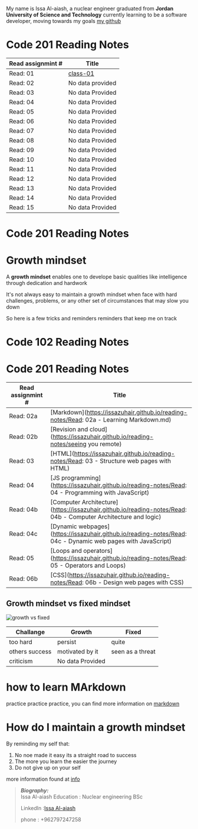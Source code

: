 
My name is Issa Al-aiash, a nuclear engineer graduated from **Jordan University of Science and Technology** 
currently learning to be a software developer, moving towards my goals [my github](https://github.com/issaZuhair)

# Code 201 Reading Notes

Read assignmint # | Title            
------            | ----------------
Read: 01          |[class-01](https://issazuhair.github.io/reading-notes/class-01)       
Read: 02          |No data provided  
Read: 03          |No data Provided     
Read: 04          |No data Provided
Read: 05          |No data Provided
Read: 06          |No data Provided
Read: 07          |No data Provided
Read: 08          |No data Provided
Read: 09          |No data Provided
Read: 10          |No data Provided
Read: 11          |No data Provided
Read: 12          |No data Provided
Read: 13          |No data Provided
Read: 14          |No data Provided
Read: 15          |No data Provided


# Code 201 Reading Notes

# Growth mindset 
A **growth mindset** enables one to develope basic qualities like intelligence through dedication and hardwork

It's not always easy to maintain a growth mindset when face with hard challenges, problems, or any other set of circumstances that may slow you down

So here is a few tricks and reminders reminders that keep me on track
# Code 102 Reading Notes
# Code 201 Reading Notes

Read assignmint # | Title            
------            | ----------------
Read: 02a         |[Markdown](https://issazuhair.github.io/reading-notes/Read: 02a - Learning Markdown.md)        
Read: 02b         |[Revision and cloud](https://issazuhair.github.io/reading-notes/seeing you remote)    
Read: 03          |[HTML](https://issazuhair.github.io/reading-notes/Read: 03 - Structure web pages with HTML)    
Read: 04          |[JS programming](https://issazuhair.github.io/reading-notes/Read: 04 - Programming with JavaScript)    
Read: 04b         |[Computer Architecture](https://issazuhair.github.io/reading-notes/Read: 04b - Computer Architecture and logic)   
Read: 04c         |[Dynamic webpages](https://issazuhair.github.io/reading-notes/Read: 04c - Dynamic web pages with JavaScript)    
Read: 05          |[Loops and operators](https://issazuhair.github.io/reading-notes/Read: 05 - Operators and Loops) 
Read: 06b         |[CSS](https://issazuhair.github.io/reading-notes/Read: 06b - Design web pages with CSS) 

## Growth mindset vs fixed mindset 

![growth vs fixed](https://th.bing.com/th/id/OIP.5ugHiz1Fax-YwCsSEYQwBgHaEC?w=297&h=180&c=7&o=5&dpr=1.25&pid=1.7)

Challange      | Growth             | Fixed
------         | -------------------|----------
too hard       | persist            | quite
others success | motivated by it    | seen as a threat
criticism      | No data Provided

# how to learn MArkdown

practice practice practice, you can find more information on [markdown](https://docs.github.com/en/github/writing-on-github/basic-writing-and-formatting-syntax)
# How do I maintain a growth mindset
By reminding my self that:
1. No noe made it easy its a straight road to success 
2. The more you learn the easier the journey 
3. Do not give up on your self


more information found at [info](https://issazuhair.github.io/reading-notes/home_page)
> **_Biography:_**   
> Issa Al-aiash
> Education : Nuclear engineering BSc
> 
> LinkedIn :[Issa Al-aiash](https://www.linkedin.com/in/issa-al-aiash-98b664184/)
> 
> phone : +962797247258
